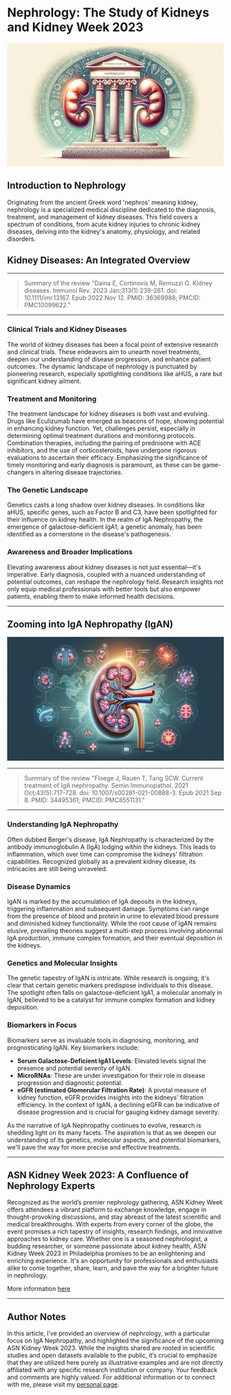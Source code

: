 # Nephrology: The Study of Kidneys and Kidney Week 2023

![](./img/ag006_img001.png)

## Introduction to Nephrology
Originating from the ancient Greek word 'nephros' meaning kidney, nephrology is a specialized medical discipline dedicated to the diagnosis, treatment, and management of kidney diseases. This field covers a spectrum of conditions, from acute kidney injuries to chronic kidney diseases, delving into the kidney's anatomy, physiology, and related disorders.

## Kidney Diseases: An Integrated Overview

------------------------------------------------------------------------

> Summary of the review "Daina E, Cortinovis M, Remuzzi G. Kidney diseases. Immunol Rev. 2023 Jan;313(1):239-261. doi: 10.1111/imr.13167. Epub 2022 Nov 12. PMID: 36369988; PMCID: PMC10099622."

------------------------------------------------------------------------

### Clinical Trials and Kidney Diseases
The world of kidney diseases has been a focal point of extensive research and clinical trials. These endeavors aim to unearth novel treatments, deepen our understanding of disease progression, and enhance patient outcomes. The dynamic landscape of nephrology is punctuated by pioneering research, especially spotlighting conditions like aHUS, a rare but significant kidney ailment.

### Treatment and Monitoring
The treatment landscape for kidney diseases is both vast and evolving. Drugs like Eculizumab have emerged as beacons of hope, showing potential in enhancing kidney function. Yet, challenges persist, especially in determining optimal treatment durations and monitoring protocols. Combination therapies, including the pairing of prednisone with ACE inhibitors, and the use of corticosteroids, have undergone rigorous evaluations to ascertain their efficacy. Emphasizing the significance of timely monitoring and early diagnosis is paramount, as these can be game-changers in altering disease trajectories.

### The Genetic Landscape
Genetics casts a long shadow over kidney diseases. In conditions like aHUS, specific genes, such as Factor B and C3, have been spotlighted for their influence on kidney health. In the realm of IgA Nephropathy, the emergence of galactose-deficient IgA1, a genetic anomaly, has been identified as a cornerstone in the disease's pathogenesis.

### Awareness and Broader Implications
Elevating awareness about kidney diseases is not just essential—it's imperative. Early diagnosis, coupled with a nuanced understanding of potential outcomes, can reshape the nephrology field. Research insights not only equip medical professionals with better tools but also empower patients, enabling them to make informed health decisions.

---

## Zooming into IgA Nephropathy (IgAN)

![](./img/ag006_img002.png)

------------------------------------------------------------------------

> Summary of the review "Floege J, Rauen T, Tang SCW. Current treatment of IgA nephropathy. Semin Immunopathol. 2021 Oct;43(5):717-728. doi: 10.1007/s00281-021-00888-3. Epub 2021 Sep 8. PMID: 34495361; PMCID: PMC8551131."

------------------------------------------------------------------------
### Understanding IgA Nephropathy
Often dubbed Berger's disease, IgA Nephropathy is characterized by the antibody immunoglobulin A (IgA) lodging within the kidneys. This leads to inflammation, which over time can compromise the kidneys' filtration capabilities. Recognized globally as a prevalent kidney disease, its intricacies are still being unraveled.

### Disease Dynamics
IgAN is marked by the accumulation of IgA deposits in the kidneys, triggering inflammation and subsequent damage. Symptoms can range from the presence of blood and protein in urine to elevated blood pressure and diminished kidney functionality. While the root cause of IgAN remains elusive, prevailing theories suggest a multi-step process involving abnormal IgA production, immune complex formation, and their eventual deposition in the kidneys.

### Genetics and Molecular Insights
The genetic tapestry of IgAN is intricate. While research is ongoing, it's clear that certain genetic markers predispose individuals to this disease. The spotlight often falls on galactose-deficient IgA1, a molecular anomaly in IgAN, believed to be a catalyst for immune complex formation and kidney deposition.

### Biomarkers in Focus
Biomarkers serve as invaluable tools in diagnosing, monitoring, and prognosticating IgAN. Key biomarkers include:
- **Serum Galactose-Deficient IgA1 Levels**: Elevated levels signal the presence and potential severity of IgAN.
- **MicroRNAs**: These are under investigation for their role in disease progression and diagnostic potential.
- **eGFR (estimated Glomerular Filtration Rate)**: A pivotal measure of kidney function, eGFR provides insights into the kidneys' filtration efficiency. In the context of IgAN, a declining eGFR can be indicative of disease progression and is crucial for gauging kidney damage severity.

As the narrative of IgA Nephropathy continues to evolve, research is shedding light on its many facets. The aspiration is that as we deepen our understanding of its genetics, molecular aspects, and potential biomarkers, we'll pave the way for more precise and effective treatments.

---

## ASN Kidney Week 2023: A Confluence of Nephrology Experts

Recognized as the world’s premier nephrology gathering, ASN Kidney Week offers attendees a vibrant platform to exchange knowledge, engage in thought-provoking discussions, and stay abreast of the latest scientific and medical breakthroughs. With experts from every corner of the globe, the event promises a rich tapestry of insights, research findings, and innovative approaches to kidney care. Whether one is a seasoned nephrologist, a budding researcher, or someone passionate about kidney health, ASN Kidney Week 2023 in Philadelphia promises to be an enlightening and enriching experience. It's an opportunity for professionals and enthusiasts alike to come together, share, learn, and pave the way for a brighter future in nephrology.

More information [here](https://www.asn-online.org/education/kidneyweek/2023/meeting-overview.aspx)

---

## Author Notes
In this article, I’ve provided an overview of nephrology, with a particular focus on IgA Nephropathy, and highlighted the significance of the upcoming ASN Kidney Week 2023. While the insights shared are rooted in scientific studies and open datasets available to the public, it’s crucial to emphasize that they are utilized here purely as illustrative examples and are not directly affiliated with any specific research institution or company. Your feedback and comments are highly valued. For additional information or to connect with me, please visit my [personal page](https://andreagrioni.github.io).